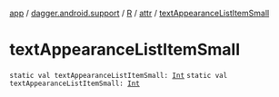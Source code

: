 [app](../../../index.md) / [dagger.android.support](../../index.md) / [R](../index.md) / [attr](index.md) / [textAppearanceListItemSmall](./text-appearance-list-item-small.md)

# textAppearanceListItemSmall

`static val textAppearanceListItemSmall: `[`Int`](https://kotlinlang.org/api/latest/jvm/stdlib/kotlin/-int/index.html)
`static val textAppearanceListItemSmall: `[`Int`](https://kotlinlang.org/api/latest/jvm/stdlib/kotlin/-int/index.html)